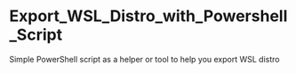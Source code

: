 # Export_WSL_Distro_with_Powershell_Script
Simple PowerShell script as a helper or tool to help you export WSL distro
